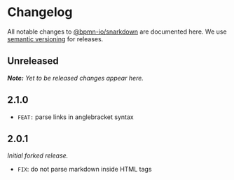 # Changelog

All notable changes to [@bpmn-io/snarkdown](https://github.com/bpmn-io/snarkdown) are documented here. We use [semantic versioning](http://semver.org/) for releases.

## Unreleased

___Note:__ Yet to be released changes appear here._

## 2.1.0

* `FEAT:` parse links in anglebracket syntax

## 2.0.1

_Initial forked release._

* `FIX`: do not parse markdown inside HTML tags

